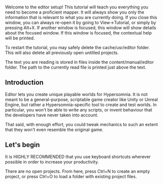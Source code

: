 Welcome to the editor setup!
This tutorial will teach you everything you need to become a proficient mapper.
It will always show you only the information that is relevant to what you are currently doing.
If you close this window, you can always re-open it by going to View->Tutorial, or simply by pressing Alt+X. 
If another window is focused, this window will show details about the focused window.
If this window is focused, the contextual help will be printed.

To restart the tutorial, you may safely delete the cache/usr/editor folder.
This will also delete all previously open untitled projects.
 
The text you are reading is stored in files inside the content/manual/editor folder.
The path to the currently read file is printed just above the text.

## Introduction

Editor lets you create unique playable worlds for Hypersomnia.
It is not meant to be a general-purpose, scriptable game creator like Unity or Unreal Engine,
but rather a Hypersomnia-specific tool to create and test worlds.
In particular, you won't be able to write any scripts,
or invent behaviour that the developers have never taken into account.

That said, with enough effort, you could tweak mechanics to such an extent that they won't even resemble the original game.

## Let's begin

It is HIGHLY RECOMMENDED that you use keyboard shortcuts wherever possible in order to increase your productivity.

There are no open projects. 
From here, press Ctrl+N to create an empty project,
or press Ctrl+O to load a folder with existing project files.
